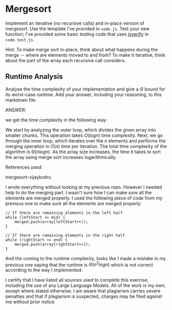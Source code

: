 # Mergesort

Implement an iterative (no recursive calls) and in-place version of mergesort.
Use the template I've provided in `code.js`. Test your new function; I've
provided some basic testing code that uses
[jsverify](https://jsverify.github.io/) in `code.test.js`.

Hint: To make merge sort in-place, think about what happens during the merge --
where are elements moved to and from? To make it iterative, think about the
part of the array each recursive call considers.

## Runtime Analysis

Analyse the time complexity of your implementation and give a $\Theta$ bound for
its worst-case runtime. Add your answer, including your reasoning, to this
markdown file.


ANSWER:

we get the time complexity in the following way:

We start by analyzing the outer loop, which divides the given array into smaller chunks. This operation takes $O(log n)$ time complexity. Next, we go through the inner loop, which iterates over the $n$ elements and performs the merging operation in $O(n)$ time per iteration. The total time complexity of the algorithm is $\Theta(n log n)$. As the array size increases, the time it takes to sort the array using merge sort increases logarithmically.

References used:

mergesort-vijaykodru

I wrote everything without looking at my previous repo. However I needed help to do the merging part. I wasn't sure how I can make sure all the elements are merged properly. I used the following piece of code from my previous one to make sure all the elements are merged properly

    // If there are remaining elements in the left half
    while (leftStart <= mid) {
        merged.push(array[leftStart++]);
    }

    // If there are remaining elements in the right half
    while (rightStart <= end) {
        merged.push(array[rightStart++]);
    }
    
And the coming to the runtime complexity, looks like I made a mistake in my previous one saying that the runtime is $\Theta(n^2logn)$ which is not correct according to the way I implemented.


I certify that I have listed all sources used to complete this exercise, including the use of any Large Language Models. All of the work is my own, except where stated otherwise. I am aware that plagiarism carries severe penalties and that if plagiarism is suspected, charges may be filed against me without prior notice
